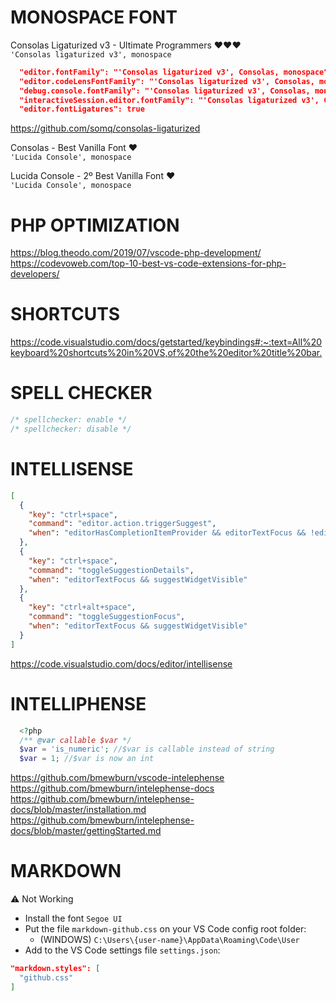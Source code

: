 # MONOSPACE FONT
Consolas Ligaturized v3 - Ultimate Programmers :heart::heart::heart:  
`'Consolas ligaturized v3', monospace`  
```json
  "editor.fontFamily": "'Consolas ligaturized v3', Consolas, monospace",
  "editor.codeLensFontFamily": "'Consolas ligaturized v3', Consolas, monospace",
  "debug.console.fontFamily": "'Consolas ligaturized v3', Consolas, monospace",
  "interactiveSession.editor.fontFamily": "'Consolas ligaturized v3', Consolas, monospace",
  "editor.fontLigatures": true
```
<https://github.com/somq/consolas-ligaturized>  

Consolas - Best Vanilla Font :heart:  
`'Lucida Console', monospace`  

Lucida Console - 2º Best Vanilla Font :heart:  
`'Lucida Console', monospace`  



# PHP OPTIMIZATION
<https://blog.theodo.com/2019/07/vscode-php-development/>  
<https://codevoweb.com/top-10-best-vs-code-extensions-for-php-developers/>  



# SHORTCUTS
<https://code.visualstudio.com/docs/getstarted/keybindings#:~:text=All%20keyboard%20shortcuts%20in%20VS,of%20the%20editor%20title%20bar.>



# SPELL CHECKER
```php
/* spellchecker: enable */
/* spellchecker: disable */
```



# INTELLISENSE
```json
[
  {
    "key": "ctrl+space",
    "command": "editor.action.triggerSuggest",
    "when": "editorHasCompletionItemProvider && editorTextFocus && !editorReadonly"
  },
  {
    "key": "ctrl+space",
    "command": "toggleSuggestionDetails",
    "when": "editorTextFocus && suggestWidgetVisible"
  },
  {
    "key": "ctrl+alt+space",
    "command": "toggleSuggestionFocus",
    "when": "editorTextFocus && suggestWidgetVisible"
  }
]
```
<https://code.visualstudio.com/docs/editor/intellisense>



# INTELLIPHENSE
```php
  <?php
  /** @var callable $var */
  $var = 'is_numeric'; //$var is callable instead of string
  $var = 1; //$var is now an int
```
<https://github.com/bmewburn/vscode-intelephense>
<https://github.com/bmewburn/intelephense-docs>
<https://github.com/bmewburn/intelephense-docs/blob/master/installation.md>
<https://github.com/bmewburn/intelephense-docs/blob/master/gettingStarted.md>



# MARKDOWN
:warning: Not Working
- Install the font `Segoe UI`
- Put the file `markdown-github.css` on your VS Code config root folder:
  - (WINDOWS) `C:\Users\{user-name}\AppData\Roaming\Code\User`
- Add to the VS Code settings file `settings.json`:
```json
"markdown.styles": [
  "github.css"
]
```

